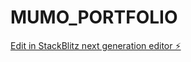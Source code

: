 # MUMO_PORTFOLIO

[Edit in StackBlitz next generation editor ⚡️](https://stackblitz.com/~/github.com/David-0102/MUMO_PORTFOLIO)